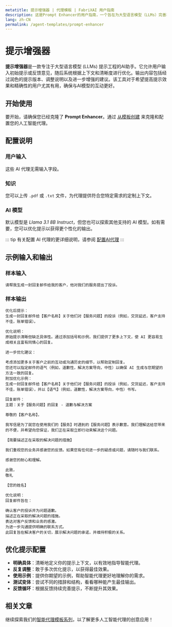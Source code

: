 ```yaml
---
metatitle: 提示增强器 | 代理模板 | FabriXAI 用户指南
description: 这是Prompt Enhancer的用户指南，一个旨在为大型语言模型（LLMs）完善和改进您的提示的AI助手。
lang: zh-CN
permalink: /agent-templates/prompt-enhancer
---
```


# 提示增强器

**提示增强器**是一款专注于大型语言模型 (LLMs) 提示工程的AI助手。它允许用户输入初始提示或反馈意见，随后系统根据上下文和清晰度进行优化。输出内容包括经过润色的提示版本、调整说明以及进一步增强的建议。该工具对于希望提高提示效果和精确性的用户尤其有用，确保与AI模型的互动更好。

## 开始使用

要开始，请确保您已经克隆了 **Prompt Enhancer**。通过 [从模板创建](/zh-cn/create-from-templates/) 来克隆和配置您的人工智能代理。

## 配置说明

### 用户输入

这些 AI 代理无需输入字段。

### 知识

您可以上传 `.pdf` 或 `.txt` 文件，为代理提供符合您特定需求的定制上下文。

### AI 模型

默认模型是 *Llama 3.1 8B Instruct*，但您也可以探索其他支持的 AI 模型。如有需要，您可以优化提示以获得更个性化的输出。

::: tip
有关配置 AI 代理的更详细说明，请参阅 [配置AI代理](/zh-cn/configure-ai-agent/)
:::

## 示例输入和输出

### 样本输入

```
请帮我生成一封回复邮件给我的客户，他对我们的服务提出了投诉。
```

### 样本输出

````
优化后提示：
生成一封回复邮件给【客户名称】关于他们对【服务问题】的投诉（例如，交货延迟，客户支持不佳，账单错误）。

优化说明：
原始提示清晰但缺乏具体性。通过添加括号和示例，我们提供了更多上下文，使 AI 更容易生成相关且富有同情心的回复。

进一步优化建议：

考虑添加更多关于客户之前的互动或沟通历史的细节，以帮助定制回复。
您还可以指定邮件的语气（例如，道歉性，解决方案导向，中性）以确保 AI 生成与您期望的方法一致的回复。
附加优化示例：
生成一封回复邮件给【客户名称】关于他们对【服务问题】的投诉（例如，交货延迟，客户支持不佳，账单错误），并以【语气】（例如，道歉性，解决方案导向，中性）书写。

回复邮件：
主题：关于【服务问题】的回复 - 道歉与解决方案

尊敬的【客户名称】，

我写信是为了就您在使用我们的【服务】时遇到的【服务问题】表示歉意。我们理解这给您带来的不便，并希望向您保证，我们正在采取立即行动来解决这个问题。

【简要描述正在采取的解决问题的措施】

我们重视您的业务并感谢您的反馈。如果您有任何进一步的疑虑或问题，请随时与我们联系。

感谢您的耐心和理解。

此致，
敬礼

【您的姓名】

优化说明：
回复邮件旨在：

确认客户的投诉并为问题道歉。
描述正在采取的解决问题的措施。
表达对客户反馈和业务的感激。
为进一步沟通提供明确的联系方式。
此回复旨在解决客户的关切，展示解决问题的承诺，并维持积极的关系。
````

## 优化提示配置

- **明确具体**：清晰地定义你的提示上下文，以有效地指导智能代理。
- **反复调整**：敢于多次优化提示，以获得最佳效果。
- **使用示例**：提供你期望的示例，帮助智能代理更好地理解你的需求。
- **测试变体**：尝试不同的措辞和结构，看看哪种能产生最佳输出。
- **反馈循环**：根据反馈持续完善提示，不断提升其效果。

## 相关文章

继续探索我们的[智能代理模板系列](/en-us/agent-templates/)，以了解更多人工智能代理的创意应用！